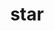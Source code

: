 ---
title: "star"
hashtag: "star"
related:
  - Constellation
  - Asterism
  - Astronomy
  - Universe
tags:
  - Astronomy
---